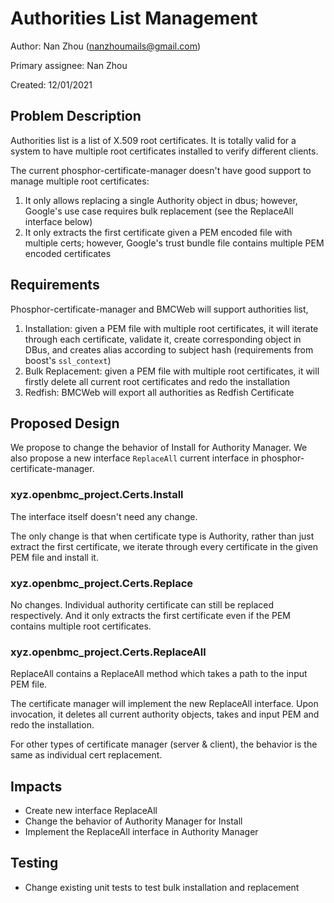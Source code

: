 # Authorities List Management

Author:
  Nan Zhou (nanzhoumails@gmail.com)

Primary assignee:
  Nan Zhou

Created:
  12/01/2021

## Problem Description

Authorities list is a list of X.509 root certificates. It is totally valid for a
system to have multiple root certificates installed to verify different clients.

The current phosphor-certificate-manager doesn't have good support to manage
multiple root certificates: 

1. It only allows replacing a single Authority object in dbus; however, Google's use
case requires bulk replacement (see the ReplaceAll interface below)
2. It only extracts the first certificate given a PEM encoded file with multiple
certs; however, Google's trust bundle file contains multiple PEM encoded certificates

## Requirements

Phosphor-certificate-manager and BMCWeb will support authorities list,

1. Installation: given a PEM file with multiple root certificates, it will iterate
through each certificate, validate it, create corresponding object in DBus, and
creates alias according to subject hash (requirements from boost's `ssl_context`)
2. Bulk Replacement: given a PEM file with multiple root certificates, it will firstly
delete all current root certificates and redo the installation
3. Redfish: BMCWeb will export all authorities as Redfish Certificate

## Proposed Design

We propose to change the behavior of Install for Authority Manager.
We also propose a new interface `ReplaceAll` 
current interface in phosphor-certificate-manager.

### xyz.openbmc_project.Certs.Install

The interface itself doesn't need any change.

The only change is that when certificate type is Authority, rather than just extract
the first certificate, we iterate through every certificate in the given PEM
file and install it.

### xyz.openbmc_project.Certs.Replace

No changes. Individual authority certificate can still be replaced respectively. And it only extracts
the first certificate even if the PEM contains multiple root certificates.

### xyz.openbmc_project.Certs.ReplaceAll

ReplaceAll contains a ReplaceAll method which takes a path to the input PEM file.

The certificate manager will implement the new ReplaceAll interface. Upon invocation, it
deletes all current authority objects, takes and input PEM and redo the installation.

For other types of certificate manager (server & client), the behavior is the same as individual
cert replacement.


## Impacts
- Create new interface ReplaceAll
- Change the behavior of Authority Manager for Install
- Implement the ReplaceAll interface in Authority Manager

## Testing
- Change existing unit tests to test bulk installation and replacement
